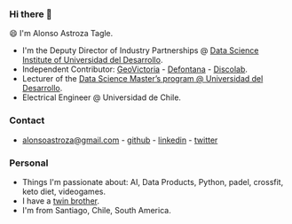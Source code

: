 ### Hi there 👋

<!--
**aastroza/aastroza** is a ✨ _special_ ✨ repository because its `README.md` (this file) appears on your GitHub profile.

Here are some ideas to get you started:

- 🔭 I’m currently working on ...
- 🌱 I’m currently learning ...
- 👯 I’m looking to collaborate on ...
- 🤔 I’m looking for help with ...
- 💬 Ask me about ...
- 📫 How to reach me: ...
- 😄 Pronouns: ...
- ⚡ Fun fact: ...
-->
😄 I'm Alonso Astroza Tagle.

* I'm the Deputy Director of Industry Partnerships @  [Data Science Institute of Universidad del Desarrollo](https://ingenieria.udd.cl/persona/alonso-astroza-tagle/).
* Independent Contributor: [GeoVictoria](https://www.geovictoria.com) - [Defontana](https://www.defontana.com) - [Discolab](https://www.discolab.cl).
* Lecturer of the [Data Science Master’s program @ Universidad del Desarrollo](https://ingenieria.udd.cl/postgrado/magister-en-data-science/profesores/).
* Electrical Engineer @ Universidad de Chile.

### Contact

* alonsoastroza@gmail.com - [github](https://github.com/aastroza) - [linkedin](https://www.linkedin.com/in/aastrozacl/) - [twitter](https://twitter.com/aastroza)

### Personal

* Things I'm passionate about: AI, Data Products, Python, padel, crossfit, keto diet, videogames.
* I have a [twin brother](https://sastroza.cl/).
* I'm from Santiago, Chile, South America.
